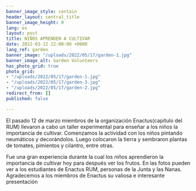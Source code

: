 ```yaml
---
banner_image_style: contain
header_layout: central_title
banner_image_height: 0
lang: es
layout: post
title: NIÑOS APRENDEN A CULTIVAR
date: 2022-03-12 22:00:00 +0000
lang_ref: garden
banner_image: "/uploads/2022/05/17/garden-1.jpg"
banner_image_alt: Garden Volunteers
has_photo_grid: true
photo_grid:
- "/uploads/2022/05/17/garden-1.jpg"
- "/uploads/2022/05/17/garden-3.jpg"
- "/uploads/2022/05/17/garden-2.jpg"
redirect_from: []
published: false

---
```

El pasado 12 de marzo miembros de la organización Enactus(capítulo del RUM) llevaron a cabo un taller experimental para enseñar a los niños la importancia de cultivar. Comenzamos la actividad con los niños pintando neumáticos y decorándolos. Luego colocaron la tierra y sembraron plantas de tomates, pimientos y cilantro, entre otras.

Fue una gran experiencia durante la cual los niños aprendieron la importancia de cultivar hoy para después ver los frutos. En las fotos pueden ver a los estudiantes de Enactus RUM, personas de la Junta y las Nanas. Agradecemos a los miembros de Enactus su valiosa e interesante presentación